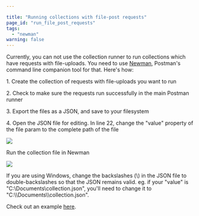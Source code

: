```yaml
---

title: "Running collections with file-post requests"
page_id: "run_file_post_requests"
tags: 
  - "newman"
warning: false
---
```


Currently, you can not use the collection runner to run collections which have requests with file-uploads. You need to use [Newman][0], Postman's command line companion tool for that. Here's how:

1\. Create the collection of requests with file-uploads you want to run

2\. Check to make sure the requests run successfully in the main Postman runner

3\. Export the files as a JSON, and save to your filesystem

4\. Open the JSON file for editing. In line 22, change the "value" property of the file param to the complete path of the file

[![](https://www.getpostman.com/img/v1/docs/run_file_post_requests/run_file_post_requests_1.png)
][1]

Run the collection file in Newman

[![](https://www.getpostman.com/img/v1/docs/run_file_post_requests/run_file_post_requests_2.png)
][2]

If you are using Windows, change the backslashes (\\) in the JSON file to double-backslashes so that the JSON remains valid. eg. if your "value" is "C:\\Documents\\collection.json", you'll need to change it to "C:\\\\Documents\\\\collection.json".

Check out an example [here][3].


[0]: https://www.npmjs.com/package/newman
[1]: https://www.getpostman.com/img/v1/docs/run_file_post_requests/run_file_post_requests_1.png
[2]: https://www.getpostman.com/img/v1/docs/run_file_post_requests/run_file_post_requests_2.png
[3]: http://blog.getpostman.com/2014/11/15/using-newman-to-run-collections-with-file-post-requests/
